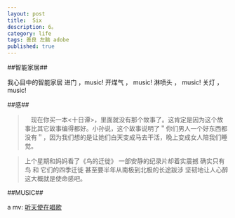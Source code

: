 ```yaml
---
layout: post
title:  Six
description: 6。
category: life
tags: 善良 左脑 adobe
published: true
---
```

 
 
##智能家居##
 
 我心目中的智能家居
 进门 ，music!
 开煤气 ， music!
 淋喷头 ， music!
 关灯 ， music!
 
 
##感##
 
 >　现在你买一本<十日谭>，里面就没有那个故事了。这肯定是因为这个故事比其它故事编得都好。小孙说，这个故事说明了＂你们男人一个好东西都没有＂，因为我们想的是让她们白天变成马去干活，晚上变成女人陪我们睡觉。
 
 >  上个星期和妈妈看了《鸟的迁徙》 一部安静的纪录片却着实震撼 确实只有鸟 和 它们的四季迁徙  甚至要半年从南极到北极的长途跋涉 坚韧地让人心醉 这大概就是使命感吧。

 
##MUSIC##
 
 a mv: [听天使在唱歌](http://v.yinyuetai.com/video/140647)
 

